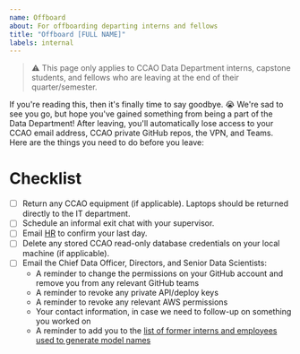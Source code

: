 ```yaml
---
name: Offboard
about: For offboarding departing interns and fellows
title: "Offboard [FULL NAME]"
labels: internal
---
```


> :warning: This page only applies to CCAO Data Department interns, capstone students, and fellows who are leaving at the end of their quarter/semester.

If you're reading this, then it's finally time to say goodbye. :sob: We're sad to see you go, but hope you've gained something from being a part of the Data Department! After leaving, you'll automatically lose access to your CCAO email address, CCAO private GitHub repos, the VPN, and Teams. Here are the things you need to do before you leave:

# Checklist

- [ ] Return any CCAO equipment (if applicable). Laptops should be returned directly to the IT department.
- [ ] Schedule an informal exit chat with your supervisor.
- [ ] Email [HR](assessor.ccaohr@cookcountyil.gov) to confirm your last day.
- [ ] Delete any stored CCAO read-only database credentials on your local machine (if applicable).
- [ ] Email the Chief Data Officer, Directors, and Senior Data Scientists:
  - A reminder to change the permissions on your GitHub account and remove you from any relevant GitHub teams
  - A reminder to revoke any private API/deploy keys
  - A reminder to revoke any relevant AWS permissions
  - Your contact information, in case we need to follow-up on something you worked on
  - A reminder to add you to the [list of former interns and employees used to generate model names](https://github.com/ccao-data/ccao/blob/master/data-raw/ccao_ids.R)
